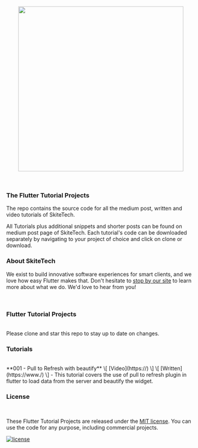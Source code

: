 
<br />
<p align="center"><a href="https://"><img src="https://scontent-lhr8-1.xx.fbcdn.net/v/t1.0-0/c6.0.607.607a/s526x395/92000684_104443541220762_1903920540884664320_n.jpg?_nc_cat=104&_nc_sid=85a577&_nc_ohc=utCtc5w0LygAX8qi_o4&_nc_ht=scontent-lhr8-1.xx&oh=22835d3b13f1409474a8a366ccd04618&oe=5ED280DD" width="440px"/></a></p>
<br />

### The Flutter Tutorial Projects

The repo contains the source code for all the medium post, written and video tutorials of SkiteTech.

All Tutorials plus additional snippets and shorter posts can be found on medium post page of SkiteTech. Each tutorial's code can be downloaded separately by navigating to your project of choice and click on clone or download.
<br/>

### About SkiteTech

We exist to build innovative software experiences for smart clients, and we love how easy Flutter makes that. Don't hesitate to [stop by our site](https://) to learn more about what we do. We'd love to hear from you!

<br/>

### Flutter Tutorial Projects
<br>
Please clone and star this repo to stay up to date on changes.
<br/>

### Tutorials
<br>
**001 - Pull to Refresh with beautify** \[ [Video](https://) \] \[ [Written](https://www./) \] - This tutorial covers the use of pull to refresh plugin in flutter to load data from the server and beautify the widget.
<br/>

### License

<br/>

These Flutter Tutorial Projects are released under the [MIT license](LICENSE.md). You can use the code for any purpose, including commercial projects.

[![license](https://img.shields.io/badge/License-MIT-yellow.svg)](https://opensource.org/licenses/MIT)

<br/>


